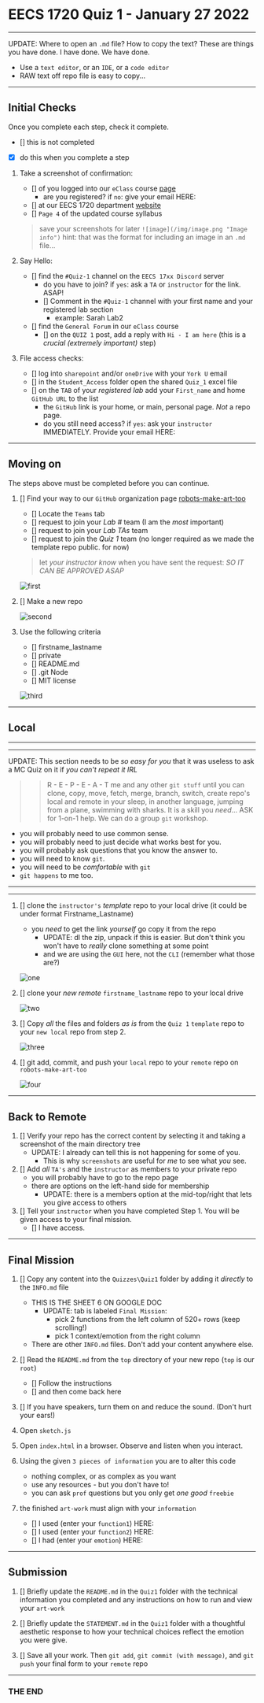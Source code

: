 # EECS 1720 Quiz 1 - January 27 2022

---

UPDATE: Where to open an `.md` file? How to copy the text? These are things you have done. I have done. We have done.
- Use a `text editor`, or an `IDE`, or a `code editor`
- RAW text off repo file is easy to copy...

---

## Initial Checks

Once you complete each step, check it complete.

- [] this is not completed
- [X] do this when you complete a step

1. Take a screenshot of confirmation:
   - [] of you logged into our `eClass` course [page](https://eclass.yorku.ca/course/view.php?id=48978)
     - are you registered? if `no`: give your email HERE:
   - [] at our EECS 1720 department [website](https://www.eecs.yorku.ca/course_archive/2021-22/W/1720/)
   - [] `Page 4` of the updated course syllabus

   > save your screenshots for later
   > `![image](/img/image.png "Image info")`
   > hint: that was the format for including an image in an `.md` file...

2. Say Hello:
   - [] find the `#Quiz-1` channel on the `EECS 17xx Discord` server
     - do you have to join? if `yes`: ask a `TA` or `instructor` for the link. ASAP!
     - [] Comment in the `#Quiz-1` channel with your first name and your registered lab section
       - example: Sarah Lab2
   - [] find the `General Forum` in our `eClass` course
     - [] on the `QUIZ 1` post, add a reply with `Hi - I am here` (this is a _crucial (extremely important)_ step)

3. File access checks:
   - [] log into `sharepoint` and/or `oneDrive` with your `York U` email
   - [] in the `Student_Access` folder open the shared `Quiz_1` excel file
   - [] on the `TAB` of your _registered lab_ add your `First_name` and home `GitHub URL` to the list
     - the `GitHub` link is your home, or main, personal page. _Not_ a repo page.
     - do you still need access? if `yes`: ask your `instructor` IMMEDIATELY. Provide your email HERE:

---

## Moving on

The steps above must be completed before you can continue.

1. [] Find your way to our `GitHub` organization page [robots-make-art-too](https://github.com/robots-make-art-too)
   - [] Locate the `Teams` tab
   - [] request to join your _Lab #_ team (I am the _most_ important)
   - [] request to join your _Lab TAs_ team
   - [] request to join the _Quiz 1_ team (no longer required as we made the template repo public. for now)

   > let _your instructor know_ when you have sent the request: *SO IT CAN BE APPROVED ASAP*

   ![first](/img/join-team.png "Step 1: Join the team")

2. [] Make a new repo

   ![second](/img/make-repo.png "Step 2: Create a Repo")

3. Use the following criteria
   - [] firstname_lastname
   - [] private
   - [] README.md
   - [] .git Node
   - [] MIT license

   ![third](/img/criteria.png "Step 3: You must follow this format")

---

## Local

---
---
UPDATE: This section needs to be _so easy for you_ that it was useless to ask a MC Quiz on it if _you can't repeat it IRL_

>
>> R - E - P - E - A - T  me and any other `git stuff` until you can clone, copy, move, fetch, merge, branch, switch, create repo's local and remote in your sleep, in another language, jumping from a plane, swimming with sharks. It is a skill you _need_... ASK for 1-on-1 help. We can do a group `git` workshop.
>

- you will probably need to use common sense. 
- you will probably need to just decide what works best for you.
- you will probably ask questions that you know the answer to.
- you will need to know `git`.
- you will need to be _comfortable_ with `git`
- `git happens` to me too.

---
---

1. [] clone the `instructor's` _template_ repo to your local drive (it could be under format Firstname_Lastname)
   - you _need_ to get the link _yourself_ go copy it from the repo
     - UPDATE: dl the zip, unpack if this is easier. But don't think you won't have to _really_ clone something at some point 
     - and we are using the `GUI` here, not the `CLI` (remember what those are?)

   ![one](/img/clone-instr.png "Step 1: Clone the template repo")

2. [] clone your _new remote_ `firstname_lastname` repo to your local drive

   ![two](/img/clone_your.png "Step 2: Clone the template repo")

3. [] Copy _all_ the files and folders _as is_ from the  `Quiz 1` `template` repo to your `new local` repo from step 2.

   ![three](/img/copy.png "Step 3: Copy the template repo")

4. [] git add, commit, and push your `local` repo to your `remote` repo on `robots-make-art-too`

   ![four](/img/send-remote.png "Step 4: Push to remote")

---

## Back to Remote

1. [] Verify your repo has the correct content by selecting it and taking a screenshot of the main directory tree
   - UPDATE: I already can tell this is not happening for some of you.
     - This is why `screenshots` are useful for _me_ to see what _you_ see.
3. [] Add _all_ `TA's` and the `instructor` as members to your private repo
   - you will probably have to go to the repo page
   - there are options on the left-hand side for membership
     - UPDATE: there is a members option at the mid-top/right that lets you give access to others
4. [] Tell your `instructor` when you have completed Step 1. You will be given access to your final mission.
      - [] I have access.

---

## Final Mission

1. [] Copy any content into the `Quizzes\Quiz1` folder by adding it _directly_ to the `INFO.md` file
   - THIS IS THE SHEET 6 ON GOOGLE DOC
     - UPDATE: tab is labeled `Final Mission`: 
       - pick 2 functions from the left column of 520+ rows (keep scrolling!) 
       - pick 1 context/emotion from the right column
   - There are other `INFO.md` files. Don't add your content anywhere else.

2. [] Read the `README.md` from the `top` directory of your new repo (`top` is our `root`)
   - [] Follow the instructions
   - [] and then come back here

3. [] If you have speakers, turn them on and reduce the sound. (Don't hurt your ears!)

4. Open `sketch.js`

5. Open `index.html` in a browser. Observe and listen when you interact.

6. Using the given `3 pieces of information` you are to alter this code
   - nothing complex, or as complex as you want
   - use any resources - but you don't have to!
   - you can ask `prof` questions but you only get _one good_ `freebie`

7. the finished `art-work` must align with your `information`
   - [] I used (enter your `function1`) HERE:
   - [] I used (enter your `function2`) HERE:
   - [] I had (enter your `emotion`) HERE:

---

## Submission

1. [] Briefly update the `README.md` in the `Quiz1` folder with the technical information you completed and any instructions on how to run and view your `art-work`

2. [] Briefly update the `STATEMENT.md` in the `Quiz1` folder with a thoughtful aesthetic response to how your technical choices reflect the emotion you were give.

3. [] Save all your work. Then `git add`, `git commit (with message)`, and `git push` your final form to your `remote` repo

---

### THE END
